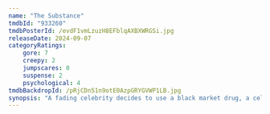 ```yaml
---
name: "The Substance"
tmdbId: "933260"
tmdbPosterId: /evdF1vmLzuzH8EFblqAXBXWRGSi.jpg
releaseDate: 2024-09-07
categoryRatings:
    gore: 7
    creepy: 2
    jumpscares: 0
    suspense: 2
    psychological: 4
tmdbBackdropId: /pRjCDn51n9otE0AzpGRYGVWP1LB.jpg
synopsis: "A fading celebrity decides to use a black market drug, a cell-replicating substance that temporarily creates a younger, better version of herself."
---
```

